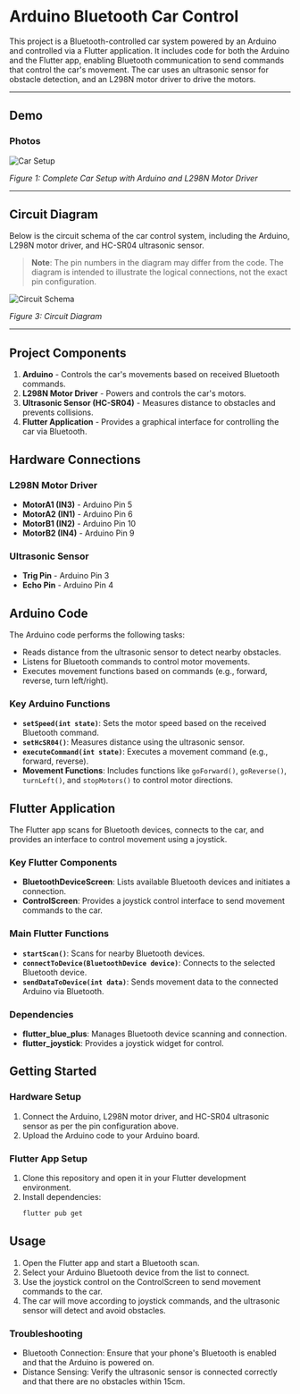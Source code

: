 # Arduino Bluetooth Car Control

This project is a Bluetooth-controlled car system powered by an Arduino and controlled via a Flutter application. It includes code for both the Arduino and the Flutter app, enabling Bluetooth communication to send commands that control the car's movement. The car uses an ultrasonic sensor for obstacle detection, and an L298N motor driver to drive the motors.


---

## Demo

### Photos

![Car Setup](https://github.com/user-attachments/assets/3e568944-eaff-4ad4-b125-6d83ea64bdf9)

*Figure 1: Complete Car Setup with Arduino and L298N Motor Driver*



---

## Circuit Diagram
Below is the circuit schema of the car control system, including the Arduino, L298N motor driver, and HC-SR04 ultrasonic sensor.
> **Note**: The pin numbers in the diagram may differ from the code. The diagram is intended to illustrate the logical connections, not the exact pin configuration.

![Circuit Schema](https://github.com/user-attachments/assets/5867d210-6d6b-4c37-af08-bb4a094c8752)

*Figure 3: Circuit Diagram*

---



## Project Components

1. **Arduino** - Controls the car's movements based on received Bluetooth commands.
2. **L298N Motor Driver** - Powers and controls the car's motors.
3. **Ultrasonic Sensor (HC-SR04)** - Measures distance to obstacles and prevents collisions.
4. **Flutter Application** - Provides a graphical interface for controlling the car via Bluetooth.

## Hardware Connections

### L298N Motor Driver
- **MotorA1 (IN3)** - Arduino Pin 5
- **MotorA2 (IN1)** - Arduino Pin 6
- **MotorB1 (IN2)** - Arduino Pin 10
- **MotorB2 (IN4)** - Arduino Pin 9

### Ultrasonic Sensor
- **Trig Pin** - Arduino Pin 3
- **Echo Pin** - Arduino Pin 4

## Arduino Code

The Arduino code performs the following tasks:
- Reads distance from the ultrasonic sensor to detect nearby obstacles.
- Listens for Bluetooth commands to control motor movements.
- Executes movement functions based on commands (e.g., forward, reverse, turn left/right).

### Key Arduino Functions
- **`setSpeed(int state)`**: Sets the motor speed based on the received Bluetooth command.
- **`setHcSR04()`**: Measures distance using the ultrasonic sensor.
- **`executeCommand(int state)`**: Executes a movement command (e.g., forward, reverse).
- **Movement Functions**: Includes functions like `goForward()`, `goReverse()`, `turnLeft()`, and `stopMotors()` to control motor directions.

## Flutter Application

The Flutter app scans for Bluetooth devices, connects to the car, and provides an interface to control movement using a joystick. 

### Key Flutter Components
- **BluetoothDeviceScreen**: Lists available Bluetooth devices and initiates a connection.
- **ControlScreen**: Provides a joystick control interface to send movement commands to the car.

### Main Flutter Functions
- **`startScan()`**: Scans for nearby Bluetooth devices.
- **`connectToDevice(BluetoothDevice device)`**: Connects to the selected Bluetooth device.
- **`sendDataToDevice(int data)`**: Sends movement data to the connected Arduino via Bluetooth.

### Dependencies
- **flutter_blue_plus**: Manages Bluetooth device scanning and connection.
- **flutter_joystick**: Provides a joystick widget for control.

## Getting Started

### Hardware Setup
1. Connect the Arduino, L298N motor driver, and HC-SR04 ultrasonic sensor as per the pin configuration above.
2. Upload the Arduino code to your Arduino board.

### Flutter App Setup
1. Clone this repository and open it in your Flutter development environment.
2. Install dependencies:
   ```bash
   flutter pub get
   ```
## Usage
1. Open the Flutter app and start a Bluetooth scan.
2. Select your Arduino Bluetooth device from the list to connect.
3. Use the joystick control on the ControlScreen to send movement commands to the car.
4. The car will move according to joystick commands, and the ultrasonic sensor will detect and avoid obstacles.
### Troubleshooting
- Bluetooth Connection: Ensure that your phone's Bluetooth is enabled and that the Arduino is powered on.
- Distance Sensing: Verify the ultrasonic sensor is connected correctly and that there are no obstacles within 15cm.
